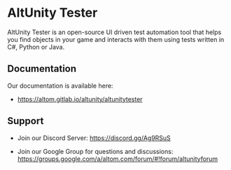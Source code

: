 # AltUnity Tester

AltUnity Tester is an open-source UI driven test automation tool that helps you find objects in your game and interacts with them using tests written in C#, Python or Java.

## Documentation

Our documentation is available here:

* https://altom.gitlab.io/altunity/altunitytester 


## Support

* Join our Discord Server: https://discord.gg/Ag9RSuS
 
* Join our Google Group for questions and discussions: https://groups.google.com/a/altom.com/forum/#!forum/altunityforum



 
